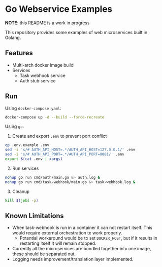 # Go Webservice Examples
**NOTE**: this README is a work in progress

This repository provides some examples of web microservices built in Golang.

## Features
* Multi-arch docker image build
* Services
  * Task webhook service
  * Auth stub service

## Run
Using `docker-compose.yaml`:

```bash
docker-compose up -d --build --force-recreate
```

Using `go`:

1. Create and export `.env` to prevent port conflict
```bash
cp .env.example .env
sed -i 's/# AUTH_API_HOST=.*/AUTH_API_HOST=127.0.0.1/' .env
sed -i 's/# AUTH_API_PORT=.*/AUTH_API_PORT=8081/' .env
export $(cat .env | xargs)
```

2. Run services
```bash
nohup go run cmd/auth/main.go &> auth.log &
nohup go run cmd/task-webhook/main.go &> task-webhook.log &
```

3. Cleanup
```bash
kill $(jobs -p)
```

## Known Limitations
* When task-webhook is run in a container it can not restart itself. This would require external orchestration to work properly.
  * Potential workaround would be to set `DOCKER_HOST`, but if it results in restarting itself it will remain stopped.
* Currently all the microservices are bundled together into one image, these should be separated out.
* Logging needs improvement/translation layer implemented.
